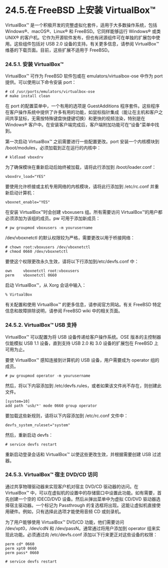 # 24.5.在 FreeBSD 上安装 VirtualBox™

VirtualBox™ 是一个积极开发的完整虚拟化套件，适用于大多数操作系统，包括 Windows®、macOS®、Linux® 和 FreeBSD。它同样能够运行 Windows® 或类 UNIX® 的客户机。它作为开源软件发布，但也有闭源组件可在单独的扩展包中使用。这些组件包括对 USB 2.0 设备的支持。有关更多信息，请参阅 VirtualBox™ 维基的下载页面。目前，这些扩展不适用于 FreeBSD。

### 24.5.1. 安装 VirtualBox™

VirtualBox™ 可作为 FreeBSD 软件包或在 emulators/virtualbox-ose 中作为 port 提供。可以使用以下命令安装 port：

```
# cd /usr/ports/emulators/virtualbox-ose
# make install clean
```

在 port 的配置菜单中，一个有用的选项是 GuestAdditions 程序套件。这些程序在客户操作系统中提供了许多有用的功能，如鼠标指针集成（能让在主机和客户之间共享鼠标，无需按特殊键盘快捷键切换）和更快的视频渲染，特别是在 Windows® 客户中。在安装客户端完成后，客户端附加功能可在“设备”菜单中找到。

第一次启动 VirtualBox™ 之前需要进行一些配置更改。port 安装一个内核模块到 /boot/modules，必须加载到正在运行的内核中：

```
# kldload vboxdrv
```

为了确保模块在重新启动后始终被加载，请将此行添加到 /boot/loader.conf：

```
vboxdrv_load="YES"
```

要使用允许桥接或主机专用网络的内核模块，请将此行添加到 /etc/rc.conf 并重新启动计算机：

```
vboxnet_enable="YES"
```

在安装 VirtualBox™时会创建 vboxusers 组。所有需要访问 VirtualBox™的用户都必须添加为该组的成员。pw 可用于添加新成员：

```
# pw groupmod vboxusers -m yourusername
```

/dev/vboxnetctl 的默认权限较为严格，需要更改以用于桥接网络：

```
# chown root:vboxusers /dev/vboxnetctl
# chmod 0660 /dev/vboxnetctl
```

要使这个权限更改永久生效，请将以下行添加到/etc/devfs.conf 中：

```
own     vboxnetctl root:vboxusers
perm    vboxnetctl 0660
```

启动 VirtualBox™，从 Xorg 会话中输入：

```
% VirtualBox
```

有关配置和使用 VirtualBox™ 的更多信息，请参阅官方网站。有关 FreeBSD 特定信息和故障排除说明，请参阅 FreeBSD wiki 中的相关页面。

### 24.5.2. VirtualBox™ USB 支持

VirtualBox™ 可以配置为将 USB 设备传递给客户操作系统。OSE 版本的主控制器仅能模拟 USB 1.1 设备，直到支持 USB 2.0 和 3.0 设备的扩展包在 FreeBSD 上可用为止。

要使 VirtualBox™ 感知连接到计算机的 USB 设备，用户需要成为 operator 组的成员。

```
# pw groupmod operator -m yourusername
```

然后，将以下内容添加到 /etc/devfs.rules，或者如果该文件尚不存在，则创建此文件。

```
[system=10]
add path 'usb/*' mode 0660 group operator
```

要加载这些新规则，请将以下内容添加到 /etc/rc.conf 文件中：

```
devfs_system_ruleset="system"
```

 然后，重新启动 devfs：

```
# service devfs restart
```

重新启动登录会话和 VirtualBox™ 以使这些更改生效，并根据需要创建 USB 过滤器。

### 24.5.3. VirtualBox™ 宿主 DVD/CD 访问

通过共享物理驱动器来实现客户机对宿主 DVD/CD 驱动器的访问。在 VirtualBox™ 中，可以在虚拟机的设置中的存储窗口中设置此功能。如有需要，首先创建一个空的 IDECD/DVD 设备。然后从弹出菜单中为虚拟 CD/DVD 驱动器选择宿主驱动器。一个标记为 Passthrough 的复选框将出现。这能让虚拟机直接使用硬件。例如，只有选择此选项才能使用音频 CD 或刻录机。

为了用户能够使用 VirtualBox™ DVD/CD 功能，他们需要访问 /dev/xpt0，/dev/cdN 和 /dev/passN。通常通过将用户添加到 operator 组来实现此功能。必须通过向 /etc/devfs.conf 添加以下行来更正对这些设备的权限：

```
perm cd* 0660
perm xpt0 0660
perm pass* 0660
```

```
# service devfs restart
```
